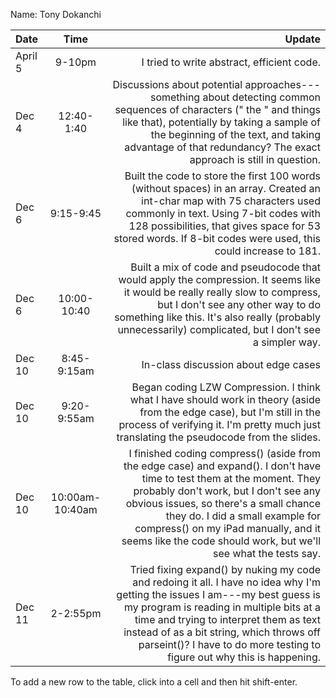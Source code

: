 Name: Tony Dokanchi

| Date    |      Time       |                                                                                                                                                                                                                                                                                                                                                   Update |
|:--------|:---------------:|---------------------------------------------------------------------------------------------------------------------------------------------------------------------------------------------------------------------------------------------------------------------------------------------------------------------------------------------------------:|
| April 5 |     9-10pm      |                                                                                                                                                                                                                                                                                                               I tried to write abstract, efficient code. |
| Dec 4   |   12:40-1:40    |                                                                         Discussions about potential approaches---something about detecting common sequences of characters (" the " and things like that), potentially by taking a sample of the beginning of the text, and taking advantage of that redundancy? The exact approach is still in question. |
| Dec 6   |    9:15-9:45    |                                                                        Built the code to store the first 100 words (without spaces) in an array. Created an int-char map with 75 characters used commonly in text. Using 7-bit codes with 128 possibilities, that gives space for 53 stored words. If 8-bit codes were used, this could increase to 181. |
| Dec 6   |   10:00-10:40   |                                                                            Built a mix of code and pseudocode that would apply the compression. It seems like it would be really really slow to compress, but I don't see any other way to do something like this. It's also really (probably unnecessarily) complicated, but I don't see a simpler way. |
| Dec 10  |   8:45-9:15am   |                                                                                                                                                                                                                                                                                                                     In-class discussion about edge cases |
| Dec 10  |   9:20-9:55am   |                                                                                                                                       Began coding LZW Compression. I think what I have should work in theory (aside from the edge case), but I'm still in the process of verifying it. I'm pretty much just translating the pseudocode from the slides. |
| Dec 10  | 10:00am-10:40am | I finished coding compress() (aside from the edge case) and expand(). I don't have time to test them at the moment. They probably don't work, but I don't see any obvious issues, so there's a small chance they do. I did a small example for compress() on my iPad manually, and it seems like the code should work, but we'll see what the tests say. |
| Dec 11  |    2-2:55pm     |              Tried fixing expand() by nuking my code and redoing it all. I have no idea why I'm getting the issues I am---my best guess is my program is reading in multiple bits at a time and trying to interpret them as text instead of as a bit string, which throws off parseint()? I have to do more testing to figure out why this is happening. |


To add a new row to the table, click into a cell and then hit shift-enter.